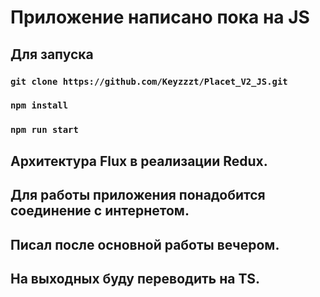 # Приложение написано пока на JS

## Для запуска
### `git clone https://github.com/Keyzzzt/Placet_V2_JS.git`
### `npm install`
### `npm run start`



## Архитектура Flux в реализации Redux.
## Для работы приложения понадобится соединение с интернетом.
## Писал после основной работы вечером.
## На выходных буду переводить на TS.




